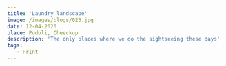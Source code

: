 ```yaml
---
title: 'Laundry landscape'
image: /images/blogs/023.jpg
date: 12-04-2020
place: Podoli, Cheeckup
description: 'The only places where we do the sightseeing these days'
tags:
   - Print
---
```

